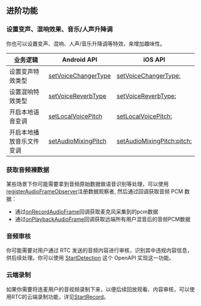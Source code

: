 ## 进阶功能

### **设置变声、混响效果、音乐/人声升降调**
你也可以设置变声、混响、人声/音乐升降调等特效，来增加趣味性。

|**业务逻辑** |**Android** **API** |**iOS** **API** |
|---|---|---|
|设置变声特效类型 |[setVoiceChangerType](Android-api#setvoicechangertype) |[setVoiceChangerType:](iOS-api.md#setvoicechangertype) |
|设置混响特效类型 |[setVoiceReverbType](Android-api#setvoicereverbtype) |[setVoiceReverbType:](iOS-api.md#setvoicereverbtype) |
|开启本地语音变调 |[setLocalVoicePitch](Android-api#setlocalvoicepitch) |[setLocalVoicePitch:](iOS-api.md#setlocalvoicepitch) |
|开启本地播放音乐文件变调 |[setAudioMixingPitch](Android-api#setaudiomixingpitch) |[setAudioMixingPitch:pitch:](iOS-api.md#setaudiomixingpitch-pitch) |


### **获取音频裸数据**

某些场景下你可能需要拿到音频原始数据做语音识别等处理，可以使用[registerAudioFrameObserver](Android-api.md#RTCVideo-registeraudioframeobserver)注册数据观察者, 然后通过回调获取音频 PCM 数据：

* 通过[onRecordAudioFrame](Android-callback.md#IAudioFrameObserver-onrecordaudioframe)回调获取麦克风采集到的pcm数据
* 通过[onPlaybackAudioFrame](Android-callback.md#onplaybackaudioframe)回调获取远端所有用户混音后的音频PCM数据

### **音频审核**

你可能需要对用户通过 RTC 发送的音频内容进行审核，识别其中违规内容信息，供后续处理。你可以使用 [StartDetection](104531) 这个 OpenAPI 实现这一功能。

### **云端录制**

如果你需要将连麦用户的音视频录制下来，以便后续回放观看、内容审核，可以使用RTC的云端录制功能，详见[StartRecord](69844)。